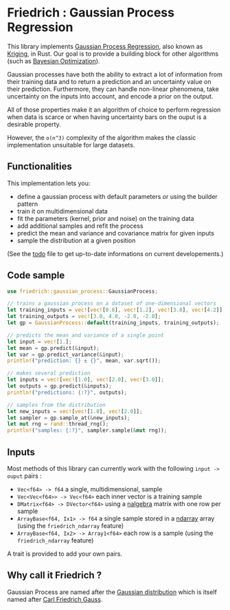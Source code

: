 # Friedrich : Gaussian Process Regression

This library implements [Gaussian Process Regression](https://en.wikipedia.org/wiki/Gaussian_process), also known as [Kriging](https://en.wikipedia.org/wiki/Kriging), in Rust.
Our goal is to provide a building block for other algorithms (such as [Bayesian Optimization](https://en.wikipedia.org/wiki/Bayesian_optimization)).

Gaussian processes have both the ability to extract a lot of information from their training data and to return a prediction and an uncertainty value on their prediction.
Furthermore, they can handle non-linear phenomena, take uncertainty on the inputs into account, and encode a prior on the output.

All of those properties make it an algorithm of choice to perform regression when data is scarce or when having uncertainty bars on the ouput is a desirable property.

However, the `o(n^3)` complexity of the algorithm makes the classic implementation unsuitable for large datasets.

## Functionalities

This implementation lets you:

- define a gaussian process with default parameters or using the builder pattern
- train it on multidimensional data
- fit the parameters (kernel, prior and noise) on the training data
- add additional samples and refit the process
- predict the mean and variance and covariance matrix for given inputs
- sample the distribution at a given position

(See the [todo](https://github.com/nestordemeure/friedrich/blob/master/todo.md) file to get up-to-date informations on current developements.)

## Code sample

```rust
use friedrich::gaussian_process::GaussianProcess;

// trains a gaussian process on a dataset of one-dimensional vectors
let training_inputs = vec![vec![0.8], vec![1.2], vec![3.8], vec![4.2]];
let training_outputs = vec![3.0, 4.0, -2.0, -2.0];
let gp = GaussianProcess::default(training_inputs, training_outputs);

// predicts the mean and variance of a single point
let input = vec![1.];
let mean = gp.predict(&input);
let var = gp.predict_variance(&input);
println!("prediction: {} ± {}", mean, var.sqrt());

// makes several prediction
let inputs = vec![vec![1.0], vec![2.0], vec![3.0]];
let outputs = gp.predict(&inputs);
println!("predictions: {:?}", outputs);

// samples from the distribution
let new_inputs = vec![vec![1.0], vec![2.0]];
let sampler = gp.sample_at(&new_inputs);
let mut rng = rand::thread_rng();
println!("samples: {:?}", sampler.sample(&mut rng));
```

## Inputs

Most methods of this library can currently work with the following `input -> ouput` pairs :

- `Vec<f64> -> f64` a single, multidimensional, sample
- `Vec<Vec<f64>> -> Vec<f64>` each inner vector is a training sample
- `DMatrix<f64> -> DVector<f64>` using a [nalgebra](https://www.nalgebra.org/) matrix with one row per sample
- `ArrayBase<f64, Ix1> -> f64` a single sample stored in a [ndarray](https://crates.io/crates/ndarray) array (using the `friedrich_ndarray` feature)
- `ArrayBase<f64, Ix2> -> Array1<f64>` each row is a sample (using the `friedrich_ndarray` feature)

A trait is provided to add your own pairs.

## Why call it Friedrich ?

Gaussian Process are named after the [Gaussian distribution](https://en.wikipedia.org/wiki/Gaussian_function) which is itself named after [Carl Friedrich Gauss](https://en.wikipedia.org/wiki/Carl_Friedrich_Gauss).
